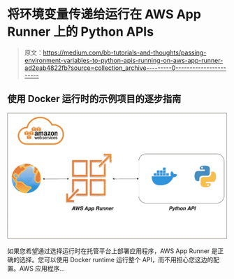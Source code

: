 # 将环境变量传递给运行在 AWS App Runner 上的 Python APIs

> 原文：<https://medium.com/bb-tutorials-and-thoughts/passing-environment-variables-to-python-apis-running-on-aws-app-runner-ad2eab4822fb?source=collection_archive---------0----------------------->

## 使用 Docker 运行时的示例项目的逐步指南

![](img/19151bd63318336f5031dd2ac072969c.png)

如果您希望通过选择运行时在托管平台上部署应用程序，AWS App Runner 是正确的选择。您可以使用 Docker runtime 运行整个 API，而不用担心您这边的配置。AWS 应用程序…
